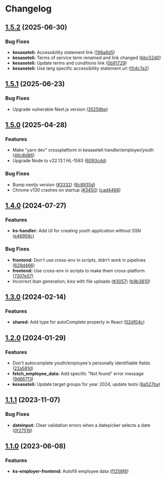 # Changelog

## [1.5.2](https://github.com/City-of-Helsinki/yjdh/compare/kesaseteli-employer-v1.5.1...kesaseteli-employer-v1.5.2) (2025-06-30)


### Bug Fixes

* **kesaseteli:** Accessibility statement link ([198a6d5](https://github.com/City-of-Helsinki/yjdh/commit/198a6d5f60e6b4ed77e44e2d466712f20e37afbe))
* **kesaseteli:** Terms of service term renamed and link changed ([bbc52d0](https://github.com/City-of-Helsinki/yjdh/commit/bbc52d0202dd71948f413d1802eee3d0d9b9cc36))
* **kesaseteli:** Update terms and conditions link ([0b91729](https://github.com/City-of-Helsinki/yjdh/commit/0b91729d4b0216aa39daf340303ce9a2dcdd5532))
* **kesaseteli:** Use lang specific accessibility statement url ([f04c7e2](https://github.com/City-of-Helsinki/yjdh/commit/f04c7e2857a0fe8a5687654dd0af4ec0feae147c))

## [1.5.1](https://github.com/City-of-Helsinki/yjdh/compare/kesaseteli-employer-v1.5.0...kesaseteli-employer-v1.5.1) (2025-06-23)


### Bug Fixes

* Upgrade vulnerable Next.js version ([35259be](https://github.com/City-of-Helsinki/yjdh/commit/35259be9f183beb45638514c612e8d7829eff4da))

## [1.5.0](https://github.com/City-of-Helsinki/yjdh/compare/kesaseteli-employer-v1.4.0...kesaseteli-employer-v1.5.0) (2025-04-28)


### Features

* Make "yarn dev" crossplatform in kesaseteli handler/employer/youth ([46c8d86](https://github.com/City-of-Helsinki/yjdh/commit/46c8d864130172d2010f27adf0b3685409aaf969))
* Upgrade Node to v22.13.1 HL-1583 ([6093cdd](https://github.com/City-of-Helsinki/yjdh/commit/6093cdde2bf6b29517093a08d505ee0a0ca750e0))


### Bug Fixes

* Bump nextjs version ([#3332](https://github.com/City-of-Helsinki/yjdh/issues/3332)) ([8c8935d](https://github.com/City-of-Helsinki/yjdh/commit/8c8935df53c61546fb1909da6bc1e1f6e9b8a1d3))
* Chrome v130 crashes on startup ([#3450](https://github.com/City-of-Helsinki/yjdh/issues/3450)) ([cad4466](https://github.com/City-of-Helsinki/yjdh/commit/cad44663f83bf1a90f4158c68c4f8b4a069ccfe8))

## [1.4.0](https://github.com/City-of-Helsinki/yjdh/compare/kesaseteli-employer-v1.3.0...kesaseteli-employer-v1.4.0) (2024-07-27)


### Features

* **ks-handler:** Add UI for creating youth application without SSN ([e46958c](https://github.com/City-of-Helsinki/yjdh/commit/e46958cdee39abc3fd5c2fada5e2b2e894e8be95))


### Bug Fixes

* **frontend:** Don't use cross-env in scripts, didn't work in pipelines ([628d466](https://github.com/City-of-Helsinki/yjdh/commit/628d466c58fbbff7bf79e11f92a89ef9a2822439))
* **frontend:** Use cross-env in scripts to make them cross-platform ([7307e57](https://github.com/City-of-Helsinki/yjdh/commit/7307e5797d6b0a0bc24eded97d6724a5724a4547))
* Incorrect iban generation; kiss with file uploads ([#3057](https://github.com/City-of-Helsinki/yjdh/issues/3057)) ([b9b3810](https://github.com/City-of-Helsinki/yjdh/commit/b9b38101282a2d48216ea7123e6eb8e8075e5a2c))

## [1.3.0](https://github.com/City-of-Helsinki/yjdh/compare/kesaseteli-employer-v1.2.0...kesaseteli-employer-v1.3.0) (2024-02-14)


### Features

* **shared:** Add type for autoComplete property in React ([02df04c](https://github.com/City-of-Helsinki/yjdh/commit/02df04c707d4f6930663f6ce9bbc6cfac3ec1b4b))

## [1.2.0](https://github.com/City-of-Helsinki/yjdh/compare/kesaseteli-employer-v1.1.1...kesaseteli-employer-v1.2.0) (2024-01-29)


### Features

* Don't autocomplete youth/employee's personally identifiable fields ([22a581d](https://github.com/City-of-Helsinki/yjdh/commit/22a581de28358bbfd4d42fb5f2b2a70e86bc9d5a))
* **fetch_employee_data:** Add specific "Not found" error message ([9d667f3](https://github.com/City-of-Helsinki/yjdh/commit/9d667f3257d75a21acb0ff5fb2f98bf941812c39))
* **kesaseteli:** Update target groups for year 2024, update tests ([6a527ba](https://github.com/City-of-Helsinki/yjdh/commit/6a527badb87ee83302541cdd82a2391fac149821))

## [1.1.1](https://github.com/City-of-Helsinki/yjdh/compare/kesaseteli-employer-v1.1.0...kesaseteli-employer-v1.1.1) (2023-11-07)


### Bug Fixes

* **dateinput:** Clear validation errors when a datepicker selects a date ([0f27519](https://github.com/City-of-Helsinki/yjdh/commit/0f27519cda36372c3d6b049c648afa1c3bc34009))

## [1.1.0](https://github.com/City-of-Helsinki/yjdh/compare/kesaseteli-employer-v1.0.0...kesaseteli-employer-v1.1.0) (2023-06-08)


### Features

* **ks-employer-frontend:** Autofill employee data ([f1258f6](https://github.com/City-of-Helsinki/yjdh/commit/f1258f6889ac6dd97fe5e3c621795dbfa2b3a0d8))

